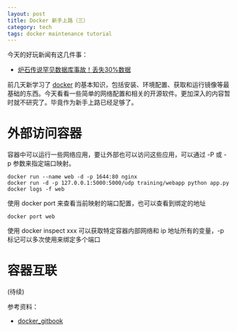 ```yaml
---
layout: post
title: Docker 新手上路（三）
category: tech
tags: docker maintenance tutorial
---
```


今天的好玩新闻有这几件事：

* [炉石传说罕见数据库事故！丢失30%数据](http://mp.weixin.qq.com/s/Vr36GpzR-UxcNLtiBLldEA)

前几天新学习了 [docker][docker_gitbook] 的基本知识，包括安装、环境配置、获取和运行镜像等最基础的东西。今天看看一些简单的网络配置和相关的开源软件。更加深入的内容暂时就不研究了。毕竟作为新手上路已经足够了。

# 外部访问容器

容器中可以运行一些网络应用，要让外部也可以访问这些应用，可以通过 -P 或 -p 参数来指定端口映射。

    docker run --name web -d -p 1644:80 nginx
    docker run -d -p 127.0.0.1:5000:5000/udp training/webapp python app.py
    docker logs -f web

使用 docker port 来查看当前映射的端口配置，也可以查看到绑定的地址

    docker port web

使用 docker inspect xxx 可以获取特定容器内部网络和 ip 地址所有的变量，-p 标记可以多次使用来绑定多个端口

# 容器互联

(待续)
    
参考资料：

* [docker_gitbook][docker_gitbook]

[docker_gitbook]: https://www.gitbook.com/book/yeasy/docker_practice
[select_a_docker_storage_driver]: https://www.centos.bz/2016/12/select-a-docker-storage-driver
[docker_hub]: https://hub.docker.com
[docker_store]: https://store.docker.com
[huodongjia]: http://www.huodongjia.com/it/
